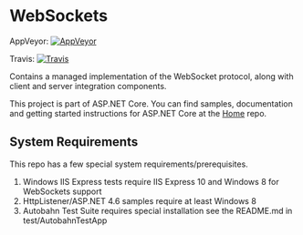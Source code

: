 WebSockets
================

AppVeyor: [![AppVeyor](https://ci.appveyor.com/api/projects/status/lk5hyg6gki03hdqe/branch/dev?svg=true)](https://ci.appveyor.com/project/aspnetci/WebSockets/branch/dev)

Travis:   [![Travis](https://travis-ci.org/aspnet/WebSockets.svg?branch=dev)](https://travis-ci.org/aspnet/WebSockets)

Contains a managed implementation of the WebSocket protocol, along with client and server integration components.

This project is part of ASP.NET Core. You can find samples, documentation and getting started instructions for ASP.NET Core at the [Home](https://github.com/aspnet/home) repo.


## System Requirements

This repo has a few special system requirements/prerequisites.

1. Windows IIS Express tests require IIS Express 10 and Windows 8 for WebSockets support
2. HttpListener/ASP.NET 4.6 samples require at least Windows 8
3. Autobahn Test Suite requires special installation see the README.md in test/AutobahnTestApp
